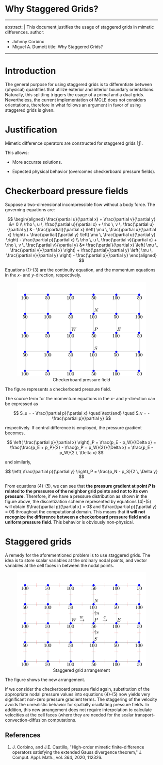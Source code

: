 # Why Staggered Grids?

---
abstract: |
  This document justifies the usage of staggered grids in mimetic
  differences.
author:
- Johnny Corbino
- Miguel A. Dumett
title: Why Staggered Grids?
---

# Introduction

The general purpose for using staggered grids is to differentiate
between (physical) quantities that utilize exterior and interior
boundary orientations. Naturally, this splitting triggers the usage of a
primal and a dual grids. Nevertheless, the current implementation of
MOLE does not considers orientations, therefore in what follows an
argument in favor of using staggered grids is given.

# Justification

Mimetic difference operators are constructed for staggered grids
[[1](#ref1)].

This allows:

-   More accurate solutions.

-   Expected physical behavior (overcomes checkerboard pressure fields).

# Checkerboard pressure fields

Suppose a two-dimensional incompressible flow without a body force. The
governing equations are: 

$$
\begin{aligned}
\frac{\partial u}{\partial x} + \frac{\partial v}{\partial y} &= 0 \\
\rho \, u \, \frac{\partial u}{\partial x} + \rho \, v \, \frac{\partial u}{\partial y} &= \frac{\partial}{\partial x} \left( \mu \, \frac{\partial u}{\partial x} \right) + \frac{\partial}{\partial y} \left( \mu \, \frac{\partial u}{\partial y} \right) - \frac{\partial p}{\partial x} \\
\rho \, u \, \frac{\partial v}{\partial x} + \rho \, v \, \frac{\partial v}{\partial y} &= \frac{\partial}{\partial x} \left( \mu \, \frac{\partial v}{\partial x} \right) + \frac{\partial}{\partial y} \left( \mu \, \frac{\partial v}{\partial y} \right) - \frac{\partial p}{\partial y}
\end{aligned}
$$

Equations (1)-(3) are the continuity equation, and the momentum equations in the $x$- and $y$-direction, respectively.

<figure style="text-align: center;">
<img src="figures/StaggeredGrids_figure_1.svg" alt="Checkerboard pressure field">
<figcaption>Checkerboard pressure field</figcaption>
</figure>

The figure represents a checkerboard pressure field.

The source term for the momentum equations in the $x$- and $y$-direction
can be expressed as

$$
S_u = - \frac{\partial p}{\partial x} \quad \text{and} \quad S_v = - \frac{\partial p}{\partial y}
$$

respectively. If central difference is employed, the pressure gradient
becomes,

$$
\left( \frac{\partial p}{\partial x} \right)_P = \frac{p_E - p_W}{\Delta x} = \frac{\frac{p_E + p_P}{2} - \frac{p_P + p_W}{2}}{\Delta x} = \frac{p_E - p_W}{2 \, \Delta x}
$$

and similarly,

$$
\left( \frac{\partial p}{\partial y} \right)_P = \frac{p_N - p_S}{2 \, \Delta y}
$$

From equations (4)-(5), we can see that **the pressure gradient at point $P$ is related to the pressures of the neighbor grid points and not to its own pressure**. Therefore, if we have a pressure distribution as shown in the figure above, the discretization scheme represented by equations (4)-(5) will obtain $\frac{\partial p}{\partial x} = 0$ and $\frac{\partial p}{\partial y} = 0$ throughout the computational domain. This means that **it will not recognize the difference between a checkerboard pressure field and a uniform pressure field**. This behavior is obviously non-physical.

# Staggered grids

A remedy for the aforementioned problem is to use staggered grids. The
idea is to store scalar variables at the ordinary nodal points, and
vector variables at the cell faces in between the nodal points.

<figure style="text-align: center;">
<img src="figures/StaggeredGrids_figure_2.svg" alt="Staggered grid arrangement">
<figcaption>Staggered grid arrangement</figcaption>
</figure>

The figure shows the new arrangement.

If we consider the checkerboard pressure field again, substitution of
the appropriate nodal pressure values into equations
(4)-(5) now yields very significant non-zero pressure
gradient terms. The staggering of the velocity avoids the unrealistic
behavior for spatially oscillating pressure fields. In addition, this
new arrangement does not require interpolation to calculate velocities
at the cell faces (where they are needed for the scalar
transport-convection-diffusion computations.

## References

<a name="ref1"></a>
1. J. Corbino, and J.E. Castillo, "High-order mimetic finite-difference operators satisfying the extended Gauss divergence theorem," J. Comput. Appl. Math., vol. 364, 2020, 112326.
